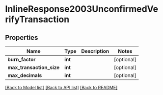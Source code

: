 # InlineResponse2003UnconfirmedVerifyTransaction

## Properties
Name | Type | Description | Notes
------------ | ------------- | ------------- | -------------
**burn_factor** | **int** |  | [optional] 
**max_transaction_size** | **int** |  | [optional] 
**max_decimals** | **int** |  | [optional] 

[[Back to Model list]](../README.md#documentation-for-models) [[Back to API list]](../README.md#documentation-for-api-endpoints) [[Back to README]](../README.md)


